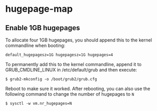 # hugepage-map

## Enable 1GB hugepages 
To allocate four 1GB hugepages, you should append this to the kernel commandline when booting:

<code>default_hugepagesz=1G hugepagesz=1G hugepages=4</code>

To permanently add this to the kernel commandline, append it to GRUB_CMDLINE_LINUX in /etc/default/grub and then execute:

<code>$ grub2-mkconfig -o /boot/grub2/grub.cfg</code>

Reboot to make sure it worked. After rebooting, you can also use the following command to change the number of hugepages to <code>N</code>

<code>$ sysctl -w vm.nr_hugepages=N</code>
